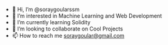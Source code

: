 - 👋 Hi, I’m @soraygoularssm
- 👀 I’m interested in Machine Learning and Web Development
- 🌱 I’m currently learning Solidity
- 💞️ I’m looking to collaborate on Cool Projects
- 📫 How to reach me soraygoular@gmail.com

<!---
soraygoularssm/soraygoularssm is a ✨ special ✨ repository because its `README.md` (this file) appears on your GitHub profile.
You can click the Preview link to take a look at your changes.
--->
